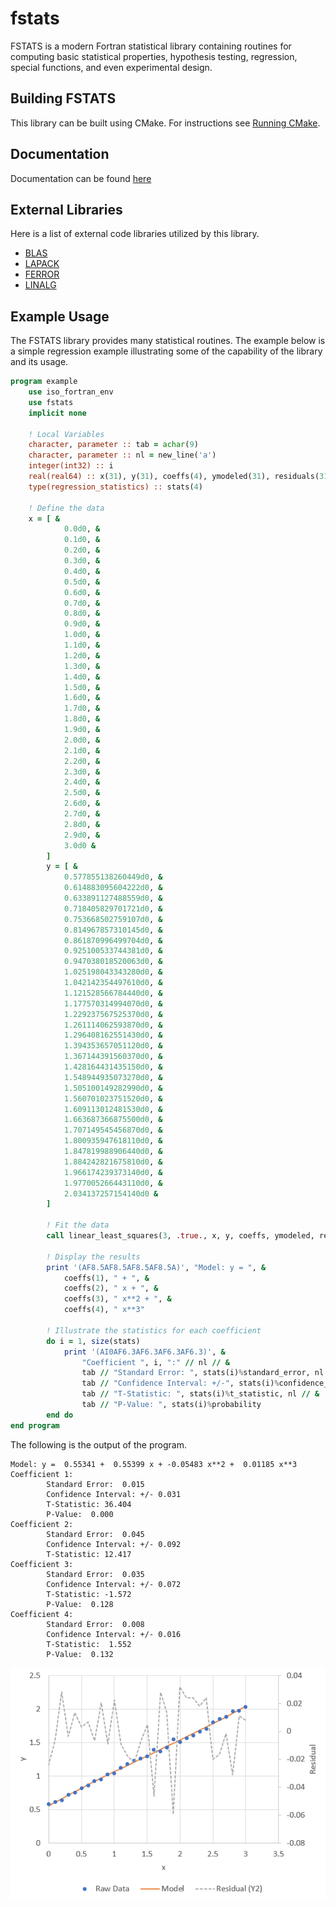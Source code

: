 # fstats
FSTATS is a modern Fortran statistical library containing routines for computing basic statistical properties, hypothesis testing, regression, special functions, and even experimental design.

## Building FSTATS
This library can be built using CMake.  For instructions see [Running CMake](https://cmake.org/runningcmake/).

## Documentation
Documentation can be found [here](http://htmlpreview.github.io/?https://github.com/jchristopherson/fstats/blob/master/doc/html/index.html)

## External Libraries
Here is a list of external code libraries utilized by this library.
- [BLAS](http://www.netlib.org/blas/)
- [LAPACK](http://www.netlib.org/lapack/)
- [FERROR](https://github.com/jchristopherson/ferror)
- [LINALG](https://github.com/jchristopherson/linalg)

## Example Usage
The FSTATS library provides many statistical routines.  The example below is a simple regression example illustrating some of the capability of the library and its usage.
```fortran
program example
    use iso_fortran_env
    use fstats
    implicit none

    ! Local Variables
    character, parameter :: tab = achar(9)
    character, parameter :: nl = new_line('a')
    integer(int32) :: i
    real(real64) :: x(31), y(31), coeffs(4), ymodeled(31), residuals(31)
    type(regression_statistics) :: stats(4)

    ! Define the data
    x = [ &
            0.0d0, &
            0.1d0, &
            0.2d0, &
            0.3d0, &
            0.4d0, &
            0.5d0, &
            0.6d0, &
            0.7d0, &
            0.8d0, &
            0.9d0, &
            1.0d0, &
            1.1d0, &
            1.2d0, &
            1.3d0, &
            1.4d0, &
            1.5d0, &
            1.6d0, &
            1.7d0, &
            1.8d0, &
            1.9d0, &
            2.0d0, &
            2.1d0, &
            2.2d0, &
            2.3d0, &
            2.4d0, &
            2.5d0, &
            2.6d0, &
            2.7d0, &
            2.8d0, &
            2.9d0, &
            3.0d0 &
        ]
        y = [ &
            0.577855138260449d0, &
            0.614883095604222d0, &
            0.633891127488559d0, &
            0.718405829701721d0, &
            0.753668502759107d0, &
            0.814967857310145d0, &
            0.861870996499704d0, &
            0.925100533744381d0, &
            0.947038018520063d0, &
            1.025198043343280d0, &
            1.042142354497610d0, &
            1.121528566784440d0, &
            1.177570314994070d0, &
            1.229237567525370d0, &
            1.261114062593870d0, &
            1.296408162551430d0, &
            1.394353657051120d0, &
            1.367144391560370d0, &
            1.428164431435150d0, &
            1.548944935073270d0, &
            1.505100149282990d0, &
            1.560701023751520d0, &
            1.609113012481530d0, &
            1.663687366875500d0, &
            1.707149545456870d0, &
            1.800935947618110d0, &
            1.847819988906440d0, &
            1.884242821675810d0, &
            1.966174239373140d0, &
            1.977005266443110d0, &
            2.034137257154140d0 &    
        ]

        ! Fit the data
        call linear_least_squares(3, .true., x, y, coeffs, ymodeled, residuals, stats)

        ! Display the results
        print '(AF8.5AF8.5AF8.5AF8.5A)', "Model: y = ", &
            coeffs(1), " + ", &
            coeffs(2), " x + ", &
            coeffs(3), " x**2 + ", &
            coeffs(4), " x**3"
        
        ! Illustrate the statistics for each coefficient
        do i = 1, size(stats)
            print '(AI0AF6.3AF6.3AF6.3AF6.3)', &
                "Coefficient ", i, ":" // nl // &
                tab // "Standard Error: ", stats(i)%standard_error, nl // &
                tab // "Confidence Interval: +/-", stats(i)%confidence_interval, nl // &
                tab // "T-Statistic: ", stats(i)%t_statistic, nl // &
                tab // "P-Value: ", stats(i)%probability
        end do
end program
```
The following is the output of the program.
```
Model: y =  0.55341 +  0.55399 x + -0.05483 x**2 +  0.01185 x**3
Coefficient 1:
        Standard Error:  0.015
        Confidence Interval: +/- 0.031
        T-Statistic: 36.404
        P-Value:  0.000
Coefficient 2:
        Standard Error:  0.045
        Confidence Interval: +/- 0.092
        T-Statistic: 12.417
Coefficient 3:
        Standard Error:  0.035
        Confidence Interval: +/- 0.072
        T-Statistic: -1.572
        P-Value:  0.128
Coefficient 4:
        Standard Error:  0.008
        Confidence Interval: +/- 0.016
        T-Statistic:  1.552
        P-Value:  0.132
```
![](examples/images/Polynomial_Fit_Results.png?raw=true)
